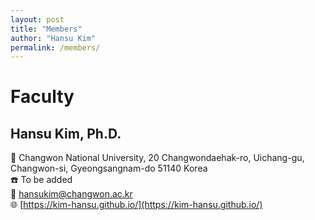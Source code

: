 ```yaml
---
layout: post
title: "Members"
author: "Hansu Kim"
permalink: /members/
---
```


# Faculty   
   
   
   
   
## Hansu Kim, Ph.D.
:school: Changwon National University, 20 Changwondaehak-ro, Uichang-gu, Changwon-si, Gyeongsangnam-do 51140 Korea   
:phone: To be added   
:e-mail: [hansukim@changwon.ac.kr](mailto:hansukim@changwon.ac.kr)   
:globe_with_meridians: [https://kim-hansu.github.io/](https://kim-hansu.github.io/)   
